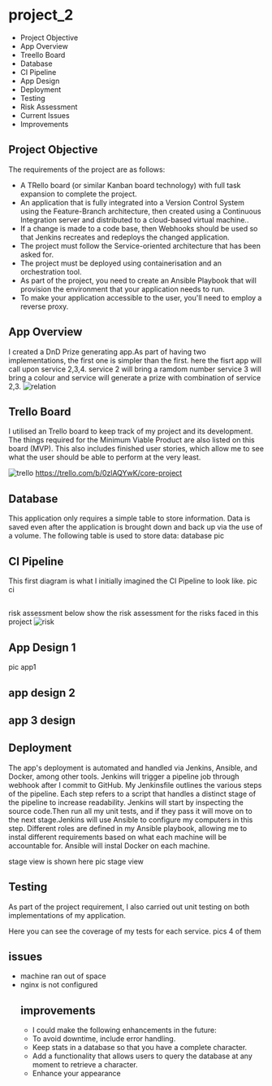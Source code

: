 # project_2


<ul>
  <li>Project Objective</li>
<li>App Overview</li>
<li>Treello Board</li>
<li>Database</li>
<li>CI Pipeline</li>
<li>App Design</li>
  <li>Deployment</li>
<li>Testing</li>
  <li>Risk Assessment</li>
<li>Current Issues</li>
<li>Improvements</li>
</ul>

## Project Objective

The requirements of the project are as follows:
<ul>
<li>A TRello board (or similar Kanban board technology) with full task expansion to complete the project.</li>
<li>An application that is fully integrated into a Version Control System using the Feature-Branch architecture, then created using a Continuous Integration server and distributed to a cloud-based virtual machine..</li>
<li>If a change is made to a code base, then Webhooks should be used so that Jenkins recreates and redeploys the changed application.</li>
<li>The project must follow the Service-oriented architecture that has been asked for.</li>
<li>The project must be deployed using containerisation and an orchestration tool.</li>
<li>As part of the project, you need to create an Ansible Playbook that will provision the environment that your application needs to run.</li>
<li>To make your application accessible to the user, you'll need to employ a reverse proxy.</li>
</ul>

## App Overview
I created a DnD Prize generating app.As part of having two implementations, the first one is simpler than the first. here the fisrt app will call upon service 2,3,4. service 2 will bring a ramdom number service 3 will bring a colour and service will generate a prize with combination of service 2,3.
![relation](https://camo.githubusercontent.com/4cbf75cf12104d7c32bb628ad0075e33fdeecab56e208cc4cb199d42d519ba88/68747470733a2f2f696d6775722e636f6d2f324747444f67382e6a7067)

## Trello Board

I utilised an Trello board to keep track of my project and its development. The things required for the Minimum Viable Product are also listed on this board (MVP). This also includes finished user stories, which allow me to see what the user should be able to perform at the very least.

![trello](https://paste.pics/5d958ccf23a61d52c3d84385965d42f4)
https://trello.com/b/0zlAQYwK/core-project

## Database

This application only requires a simple table to store information. Data is saved even after the application is brought down and back up via the use of a volume. The following table is used to store data:
database pic

## CI Pipeline  
This first diagram is what I initially imagined the CI Pipeline to look like. 
pic ci
##
risk assessment
below show the risk assessment for the risks faced in this project
![risk](https://camo.githubusercontent.com/a6b5bdd2b3992baddcc17ef8fbcecf820c550a4ae2de5020fb3aa7590a67fed9/68747470733a2f2f696d6775722e636f6d2f364765394468652e6a7067)
##  App Design 1
pic app1

## app design 2

## app 3 design



## Deployment
The app's deployment is automated and handled via Jenkins, Ansible, and Docker, among other tools. Jenkins will trigger a pipeline job through webhook after I commit to GitHub. My Jenkinsfile outlines the various steps of the pipeline. Each step refers to a script that handles a distinct stage of the pipeline to increase readability. Jenkins will start by inspecting the source code.Then run all my unit tests, and if they pass it will move on to the next stage.Jenkins will use Ansible to configure my computers in this step. Different roles are defined in my Ansible playbook, allowing me to instal different requirements based on what each machine will be accountable for. Ansible will instal Docker on each machine.

stage view is shown here
pic stage view

## Testing 

As part of the project requirement, I also carried out unit testing on both implementations of my application.

Here you can see the coverage of my tests for each service.
pics 4 of them

## issues

<ul>
<li> machine ran out of space
<li> nginx is not configured
 
## improvements

<ul>
<li>I could make the following enhancements in the future:
<li>To avoid downtime, include error handling.
<li>Keep stats in a database so that you have a complete character.
<li>Add a functionality that allows users to query the database at any moment to retrieve a character.
<li>Enhance your appearance




